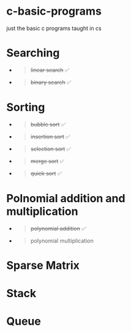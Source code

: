 # c-basic-programs
just the basic c programs taught in cs

# Searching
- > ~~linear search~~ ✅
- > ~~binary search~~ ✅
# Sorting 
- > ~~bubble sort~~ ✅
- > ~~insertion sort~~ ✅
- > ~~selection sort~~ ✅
- > ~~merge sort~~ ✅
- > ~~quick sort~~ ✅

# Polnomial addition and multiplication
- > ~~polynomial addition~~ ✅
- > polynomial multiplication

# Sparse Matrix

# Stack

# Queue
